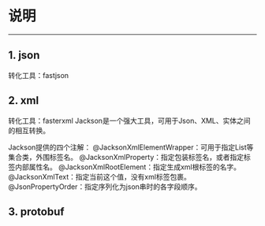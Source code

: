 # 说明 #

----------
## 1. json ##
转化工具：fastjson
## 2. xml ##
转化工具：fasterxml
Jackson是一个强大工具，可用于Json、XML、实体之间的相互转换。

Jackson提供的四个注解：
@JacksonXmlElementWrapper：可用于指定List等集合类，外围标签名。
@JacksonXmlProperty：指定包装标签名，或者指定标签内部属性名。
@JacksonXmlRootElement：指定生成xml根标签的名字。
@JacksonXmlText：指定当前这个值，没有xml标签包裹。 
@JsonPropertyOrder：指定序列化为json串时的各字段顺序。
## 3. protobuf ##